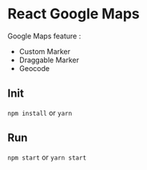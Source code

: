 # React Google Maps

Google Maps feature :
- Custom Marker
- Draggable Marker
- Geocode

## Init
```npm install``` or ```yarn```

## Run
```npm start``` or ```yarn start```
